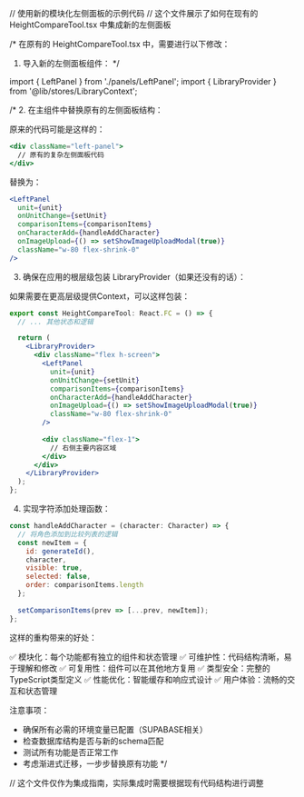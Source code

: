 // 使用新的模块化左侧面板的示例代码
// 这个文件展示了如何在现有的 HeightCompareTool.tsx 中集成新的左侧面板

/*
在原有的 HeightCompareTool.tsx 中，需要进行以下修改：

1. 导入新的左侧面板组件：
*/

import { LeftPanel } from './panels/LeftPanel';
import { LibraryProvider } from '@lib/stores/LibraryContext';

/*
2. 在主组件中替换原有的左侧面板结构：

原来的代码可能是这样的：
```jsx
<div className="left-panel">
  // 原有的复杂左侧面板代码
</div>
```

替换为：
```jsx
<LeftPanel
  unit={unit}
  onUnitChange={setUnit}
  comparisonItems={comparisonItems}
  onCharacterAdd={handleAddCharacter}
  onImageUpload={() => setShowImageUploadModal(true)}
  className="w-80 flex-shrink-0"
/>
```

3. 确保在应用的根层级包装 LibraryProvider（如果还没有的话）：

如果需要在更高层级提供Context，可以这样包装：

```jsx
export const HeightCompareTool: React.FC = () => {
  // ... 其他状态和逻辑

  return (
    <LibraryProvider>
      <div className="flex h-screen">
        <LeftPanel
          unit={unit}
          onUnitChange={setUnit}
          comparisonItems={comparisonItems}
          onCharacterAdd={handleAddCharacter}
          onImageUpload={() => setShowImageUploadModal(true)}
          className="w-80 flex-shrink-0"
        />
        
        <div className="flex-1">
          // 右侧主要内容区域
        </div>
      </div>
    </LibraryProvider>
  );
};
```

4. 实现字符添加处理函数：

```jsx
const handleAddCharacter = (character: Character) => {
  // 将角色添加到比较列表的逻辑
  const newItem = {
    id: generateId(),
    character,
    visible: true,
    selected: false,
    order: comparisonItems.length
  };
  
  setComparisonItems(prev => [...prev, newItem]);
};
```

这样的重构带来的好处：

✅ 模块化：每个功能都有独立的组件和状态管理
✅ 可维护性：代码结构清晰，易于理解和修改
✅ 可复用性：组件可以在其他地方复用
✅ 类型安全：完整的TypeScript类型定义
✅ 性能优化：智能缓存和响应式设计
✅ 用户体验：流畅的交互和状态管理

注意事项：
- 确保所有必需的环境变量已配置（SUPABASE相关）
- 检查数据库结构是否与新的schema匹配
- 测试所有功能是否正常工作
- 考虑渐进式迁移，一步步替换原有功能
*/

// 这个文件仅作为集成指南，实际集成时需要根据现有代码结构进行调整